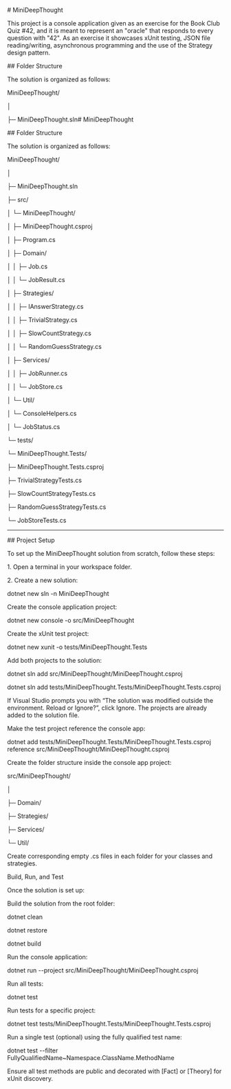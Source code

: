 \# MiniDeepThought



This project is a console application given as an exercise for the Book Club Quiz #42, and it is meant to represent an "oracle" that responds to every question with "42". As an exercise it showcases xUnit testing, JSON file reading/writing, asynchronous programming and the use of the Strategy design pattern.



\## Folder Structure



The solution is organized as follows:



MiniDeepThought/

│

├─ MiniDeepThought.sln# MiniDeepThought



\## Folder Structure



The solution is organized as follows:



MiniDeepThought/

│

├─ MiniDeepThought.sln

├─ src/

│ └─ MiniDeepThought/

│ ├─ MiniDeepThought.csproj

│ ├─ Program.cs

│ ├─ Domain/

│ │ ├─ Job.cs

│ │ └─ JobResult.cs

│ ├─ Strategies/

│ │ ├─ IAnswerStrategy.cs

│ │ ├─ TrivialStrategy.cs

│ │ ├─ SlowCountStrategy.cs

│ │ └─ RandomGuessStrategy.cs

│ ├─ Services/

│ │ ├─ JobRunner.cs

│ │ └─ JobStore.cs

│ └─ Util/

│ └─ ConsoleHelpers.cs

│ └─ JobStatus.cs

└─ tests/

└─ MiniDeepThought.Tests/

├─ MiniDeepThought.Tests.csproj

├─ TrivialStrategyTests.cs

├─ SlowCountStrategyTests.cs

├─ RandomGuessStrategyTests.cs

└─ JobStoreTests.cs



---



\## Project Setup



To set up the MiniDeepThought solution from scratch, follow these steps:



1\. Open a terminal in your workspace folder.

2\. Create a new solution:



dotnet new sln -n MiniDeepThought

Create the console application project:



dotnet new console -o src/MiniDeepThought

Create the xUnit test project:



dotnet new xunit -o tests/MiniDeepThought.Tests

Add both projects to the solution:


dotnet sln add src/MiniDeepThought/MiniDeepThought.csproj

dotnet sln add tests/MiniDeepThought.Tests/MiniDeepThought.Tests.csproj

If Visual Studio prompts you with “The solution was modified outside the environment. Reload or Ignore?”, click Ignore. The projects are already added to the solution file.



Make the test project reference the console app:



dotnet add tests/MiniDeepThought.Tests/MiniDeepThought.Tests.csproj reference src/MiniDeepThought/MiniDeepThought.csproj

Create the folder structure inside the console app project:



src/MiniDeepThought/

│

├─ Domain/

├─ Strategies/

├─ Services/

└─ Util/

Create corresponding empty .cs files in each folder for your classes and strategies.



Build, Run, and Test

Once the solution is set up:



Build the solution from the root folder:



dotnet clean

dotnet restore

dotnet build

Run the console application:



dotnet run --project src/MiniDeepThought/MiniDeepThought.csproj

Run all tests:



dotnet test

Run tests for a specific project:



dotnet test tests/MiniDeepThought.Tests/MiniDeepThought.Tests.csproj

Run a single test (optional) using the fully qualified test name:



dotnet test --filter FullyQualifiedName~Namespace.ClassName.MethodName

Ensure all test methods are public and decorated with \[Fact] or \[Theory] for xUnit discovery.





